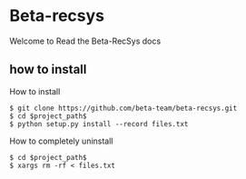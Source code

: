 # Beta-recsys

Welcome to Read the Beta-RecSys docs



## how to install

How to install

```shell
$ git clone https://github.com/beta-team/beta-recsys.git
$ cd $project_path$
$ python setup.py install --record files.txt
```

How to completely uninstall

```shell
$ cd $project_path$
$ xargs rm -rf < files.txt
```


